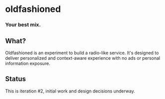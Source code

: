 # oldfashioned
### Your best mix.

## What?
Oldfashioned is an experiment to build a radio-like service. It's designed to deliver personalized and context-aware  experience with no ads or personal information exposure. 

## Status
This is iteration #2, initial work and design decisions underway.